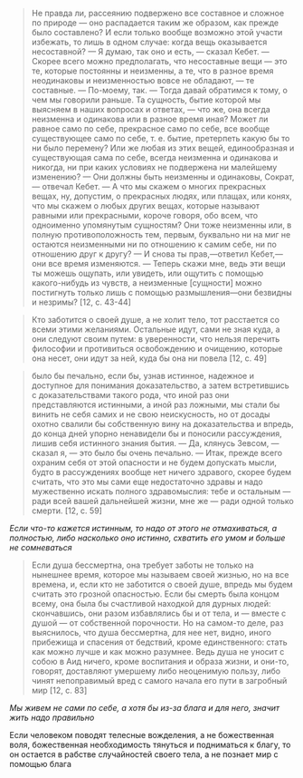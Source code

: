>Не правда ли, рассеянию подвержено все составное и сложное по природе — оно распадается таким же образом, как прежде было составлено? И если только вообще возможно этой участи избежать, то лишь в одном случае: когда вещь оказывается несоставной?
>— Я думаю, так оно и есть, — сказал Кебет.
>— Скорее всего можно предполагать, что несоставные вещи — это те, которые постоянны и неизменны, а те, что в разное время неодинаковы и неизменностью вовсе не обладают, — те составные. 
>— По-моему, так.
>— Тогда давай обратимся к тому, о чем мы говорили раньше. Та сущность, бытие которой мы выясняем в наших вопросах и ответах, — что же, она всегда неизменна и одинакова или в разное время иная? Может ли равное само по себе, прекрасное само по себе, все вообще существующее само по себе, т. е. бытие, претерпеть какую бы то ни было перемену? Или же любая из этих вещей, единообразная и существующая сама по себе, всегда неизменна и одинакова и никогда, ни при каких условиях не подвержена ни малейшему изменению?
>— Они должны быть неизменны и одинаковы, Сократ, — отвечал Кебет.
>— А что мы скажем о многих прекрасных вещах, ну, допустим, о прекрасных людях, или плащах, или конях, что мы скажем о любых других вещах, которые называют равными или прекрасными, короче говоря, обо всем, что одноименно упомянутым сущностям? Они тоже неизменны или, в полную противоположность тем, первым, буквально
>ни на миг не остаются неизменными ни по отношению к самим себе, ни по отношению друг к другу?
>— И снова ты прав,—ответил Кебет,—они все время изменяются.
>— Теперь скажи мне, ведь эти вещи ты можешь ощупать, или увидеть, или ощутить с помощью какого-нибудь из чувств, а неизменные [сущности] можно постигнуть только лишь с помощью размышления—они безвидны и незримы? [12, с. 43-44]

>Кто заботится о своей душе, а не холит тело, тот расстается со всеми этими желаниями. Остальные идут, сами не зная куда, а они следуют своим путем: в уверенности, что нельзя перечить философии и противиться освобождению и очищению, которые она несет, они идут за ней, куда бы она ни повела [12, c. 49]

>было бы печально, если бы, узнав истинное, надежное и доступное для понимания доказательство, а затем встретившись с доказательствами такого рода, что иной раз они представляются истинными, а иной раз ложными, мы стали бы винить не себя самих и не свою неискусность, но от досады охотно свалили бы собственную вину на доказательства и впредь, до конца дней упорно ненавидели бы и поносили рассуждения, лишив себя истинного знания бытия.
>— Да, клянусь Зевсом, — сказал я, — это было бы очень печально. 
>— Итак, прежде всего охраним себя от этой опасности и не будем допускать мысли, будто в рассуждениях вообще нет ничего здравого, скорее будем считать, что это мы сами еще недостаточно здравы и надо мужественно искать полного здравомыслия: тебе и остальным — ради всей вашей дальнейшей жизни, мне же — ради одной только смерти. [12, с. 59]

*Если что-то кажется истинным, то надо от этого не отмахиваться, а полностью, либо насколько оно истинно, схватить его умом и больше не сомневаться*

>Если душа бессмертна, она требует заботы не только на нынешнее время, которое мы называем своей жизнью, но на все времена, и, если кто не заботится о своей душе, впредь мы будем считать это грозной опасностью. Если бы смерть была концом всему, она была бы счастливой находкой для дурных людей: скончавшись, они разом избавлялись бы и от тела, и — вместе с душой — от собственной порочности. Но на самом-то деле, раз выяснилось, что душа бессмертна, для нее нет, видно, иного прибежища и спасения от бедствий, кроме единственного: стать как можно лучше и как можно разумнее. Ведь душа не уносит с собою в Аид ничего, кроме воспитания и образа жизни, и они-то, говорят, доставляют умершему либо неоценимую пользу, либо чинят непоправимый вред с самого начала его пути в загробный мир [12, c. 83]

*Мы живем не сами по себе, а хотя бы из-за блага и для него, значит жить надо правильно*

Если человеком поводят телесные вожделения, а не божественная воля, божественная необходимость тянуться и подниматься к благу, то он остается в рабстве случайностей своего тела, а не познает мир с помощью блага